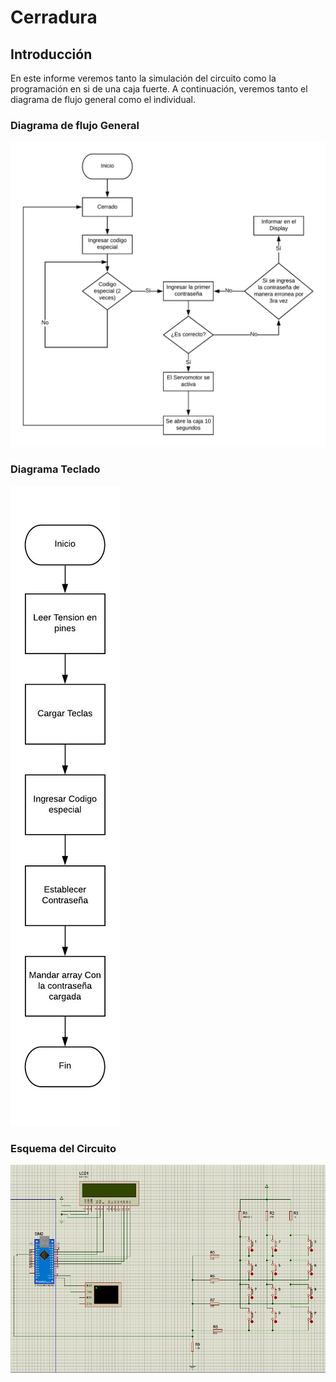 # Cerradura

## Introducción
En este informe veremos tanto la simulación del circuito como la programación en si de una caja fuerte. A continuación, veremos tanto el diagrama de flujo general como el individual.

### Diagrama de flujo General
![](Images/1.jpg)

### Diagrama Teclado
![](Images/2.jpg)

### Esquema del Circuito
![](Images/3.jpg)
